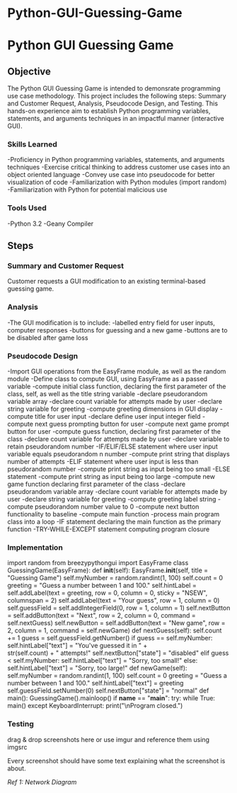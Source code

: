 # Python-GUI-Guessing-Game
# Python GUI Guessing Game
## Objective
The Python GUI Guessing Game is intended to demonsrate programming use case methodology. This project includes the following steps: Summary and Customer Request, Analysis, Pseudocode Design, and Testing. This hands-on experience aim to establish Python programming variables, statements, and arguments techniques in an impactful manner (interactive GUI).

### Skills Learned
-Proficiency in  Python programming variables, statements, and arguments techniques
-Exercise critical thinking to address customer use cases into an object oriented language
-Convey use case into pseudocode for better visualization of code
-Familiarization with Python modules (import random)
-Familiarization with Python for potential malicious use
  
### Tools Used
-Python 3.2
-Geany Compiler

## Steps

### Summary and Customer Request
Customer requests a GUI modification to an existing terminal-based guessing game.

### Analysis
-The GUI modification is to include:
-labelled entry field for user inputs, computer responses
-buttons for guessing and a new game
-buttons are to be disabled after game loss

### Pseudocode Design
-Import GUI operations from the EasyFrame module, as well as the random module
-Define class to compute GUI, using EasyFrame as a passed variable
-compute initial class function, declaring the first parameter of the class, self, as well as 	the title string variable
-declare pseudorandom variable array
-declare count variable for attempts made by user
-declare string variable for greeting
-compute greeting dimensions in GUI display
-compute title for user input
-declare define user input integer field
-compute next guess prompting button for user
-compute next game prompt button for user
-compute guess function, declaring first parameter of the class
-declare count variable for attempts made by user
-declare variable to retain pseudorandom number
-IF/ELIF/ELSE statement where user input variable equals pseudorandom 	n		 number
-compute print string that displays number of attempts
-ELIF statement where user input is less than pseudorandom number
-compute print string as input being too small
-ELSE statement 
-compute print string as input being too large
-compute new game function declaring first parameter of the class
-declare pseudorandom variable array
-declare count variable for attempts made by user
-declare string variable for greeting
-compute greeting label string
-compute pseudorandom number value to 0
-compute next button functionality to baseline
-compute main function
-process main program class into a loop
-IF statement declaring the main function as the primary function
-TRY-WHILE-EXCEPT statement computing program closure

### Implementation
import random
from breezypythongui import EasyFrame
class GuessingGame(EasyFrame):
    def __init__(self):
        EasyFrame.__init__(self, title = "Guessing Game")
        self.myNumber = random.randint(1, 100)
        self.count = 0
        greeting = "Guess a number between 1 and 100."
        self.hintLabel = self.addLabel(text = greeting, row = 0, column = 0, sticky = "NSEW", columnspan = 2)
        self.addLabel(text = "Your guess", row = 1, column = 0)
        self.guessField = self.addIntegerField(0, row = 1, column = 1)
        self.nextButton = self.addButton(text = "Next", row = 2, column = 0, command = self.nextGuess)
        self.newButton = self.addButton(text = "New game", row = 2, column = 1, command = self.newGame)
    def nextGuess(self):
        self.count += 1
        guess = self.guessField.getNumber()
        if guess == self.myNumber:
            self.hintLabel["text"] = "You've guessed it in " + \
                                     str(self.count) + " attempts!"
            self.nextButton["state"] = "disabled"
        elif guess < self.myNumber:
            self.hintLabel["text"] = "Sorry, too small!"
        else:
            self.hintLabel["text"] = "Sorry, too large!"
    def newGame(self):
        self.myNumber = random.randint(1, 100)
        self.count = 0
        greeting = "Guess a number between 1 and 100."
        self.hintLabel["text"] = greeting
        self.guessField.setNumber(0)
        self.nextButton["state"] = "normal"
def main():
    GuessingGame().mainloop()
if __name__ == "__main__":
    try:
        while True:
            main()
    except KeyboardInterrupt:
        print("\nProgram closed.")
        
### Testing
<blockquote class="imgur-embed-pub" lang="en" data-id="a/M26eIgk"><a href="//imgur.com/M26eIgk"></a></blockquote>
<script async src="//s.imgur.com/min/embed.js" charset="utf-8"></script>

drag & drop screenshots here or use imgur and reference them using imgsrc

Every screenshot should have some text explaining what the screenshot is about.

*Ref 1: Network Diagram*
